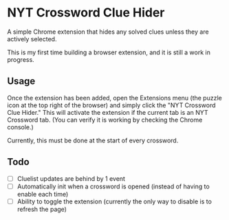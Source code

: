 # NYT Crossword Clue Hider

A simple Chrome extension that hides any solved clues unless they are actively selected.

This is my first time building a browser extension, and it is still a work in progress.

## Usage

Once the extension has been added, open the Extensions menu (the puzzle icon at the top right of the browser) and simply click the "NYT Crossword Clue Hider." This will activate the extension if the current tab is an NYT Crossword tab. (You can verify it is working by checking the Chrome console.)

Currently, this must be done at the start of every crossword.

## Todo

- [ ] Cluelist updates are behind by 1 event
- [ ] Automatically init when a crossword is opened (instead of having to enable each time)
- [ ] Ability to toggle the extension (currently the only way to disable is to refresh the page)
